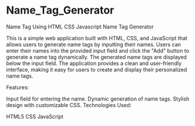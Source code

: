 # Name_Tag_Generator
Name Tag Using HTML CSS Javascript
Name Tag Generator

This is a simple web application built with HTML, CSS, and JavaScript that allows users to generate name tags by inputting their names. Users can enter their names into the provided input field and click the "Add" button to generate a name tag dynamically. The generated name tags are displayed below the input field. The application provides a clean and user-friendly interface, making it easy for users to create and display their personalized name tags.

Features:

Input field for entering the name.
Dynamic generation of name tags.
Stylish design with customizable CSS.
Technologies Used:

HTML5
CSS
JavaScript
